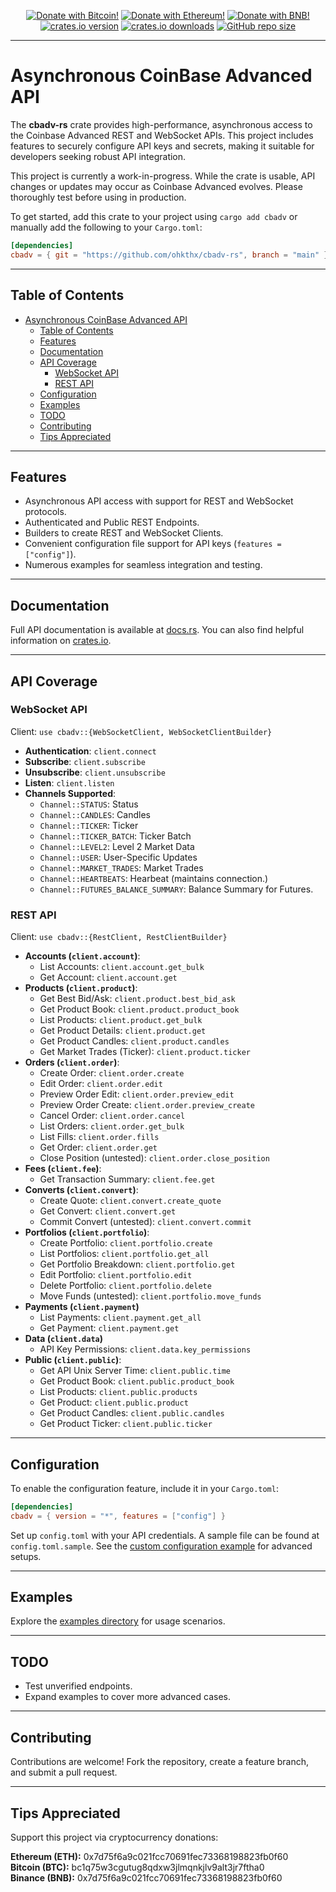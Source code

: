 <!-- markdownlint-disable MD033 MD041 -->
<p align="center">
    <a href="https://github.com/Ohkthx/cbadv-rs#tips-appreciated" title="Donate with Bitcoin!">
        <img src="https://img.shields.io/badge/donate-black?style=for-the-badge&logo=bitcoin&logoColor=f38ba8&label=BITCOIN&labelColor=11111b&color=f38ba8"
            alt="Donate with Bitcoin!"></a>
    <a href="https://github.com/Ohkthx/cbadv-rs#tips-appreciated" title="Donate with Ethereum!">
        <img src="https://img.shields.io/badge/donate-black?style=for-the-badge&logo=ethereum&logoColor=fab387&label=ETHEREUM&labelColor=11111b&color=fab387"
            alt="Donate with Ethereum!"></a>
    <a href="https://github.com/Ohkthx/cbadv-rs#tips-appreciated" title="Donate with BNB (Binance)!">
        <img src="https://img.shields.io/badge/donate-black?style=for-the-badge&logo=binance&logoColor=f9e2af&label=BINANCE&labelColor=11111b&color=f9e2af"
            alt="Donate with BNB!"></a>
<br>
    <a href="https://crates.io/crates/cbadv" title="crates.io version.">
        <img src="https://img.shields.io/crates/v/cbadv?style=for-the-badge&logoColor=89b4fa&labelColor=11111b&color=89b4fa"
            alt="crates.io version"></a>
    <a href="https://crates.io/crates/cbadv" title="crates.io download counter.">
        <img src="https://img.shields.io/crates/d/cbadv?style=for-the-badge&logoColor=89dceb&labelColor=11111b&color=89dceb"
            alt="crates.io downloads"></a>
    <a href="https://github.com/ohkthx/cbadv-rs" title="Size of the repo!">
        <img src="https://img.shields.io/github/repo-size/Ohkthx/cbadv-rs?style=for-the-badge&logoColor=a6e3a1&labelColor=11111b&color=a6e3a1"
            alt="GitHub repo size"></a>
</p>
<!-- markdownlint-enable MD033 MD041 -->

---

# Asynchronous CoinBase Advanced API

The **cbadv-rs** crate provides high-performance, asynchronous access to the Coinbase Advanced REST and WebSocket APIs. This project includes features to securely configure API keys and secrets, making it suitable for developers seeking robust API integration.

This project is currently a work-in-progress. While the crate is usable, API changes or updates may occur as Coinbase Advanced evolves. Please thoroughly test before using in production.

To get started, add this crate to your project using `cargo add cbadv` or manually add the following to your `Cargo.toml`:

```toml
[dependencies]
cbadv = { git = "https://github.com/ohkthx/cbadv-rs", branch = "main" }
```

---

## Table of Contents

- [Asynchronous CoinBase Advanced API](#asynchronous-coinbase-advanced-api)
  - [Table of Contents](#table-of-contents)
  - [Features](#features)
  - [Documentation](#documentation)
  - [API Coverage](#api-coverage)
    - [WebSocket API](#websocket-api)
    - [REST API](#rest-api)
  - [Configuration](#configuration)
  - [Examples](#examples)
  - [TODO](#todo)
  - [Contributing](#contributing)
  - [Tips Appreciated](#tips-appreciated)

---

## Features

- Asynchronous API access with support for REST and WebSocket protocols.
- Authenticated and Public REST Endpoints.
- Builders to create REST and WebSocket Clients.
- Convenient configuration file support for API keys (`features = ["config"]`).
- Numerous examples for seamless integration and testing.

---

## Documentation

Full API documentation is available at [docs.rs](https://docs.rs/cbadv/latest/cbadv/). You can also find helpful information on [crates.io](https://crates.io/crates/cbadv).

---

## API Coverage

### WebSocket API

Client: `use cbadv::{WebSocketClient, WebSocketClientBuilder}`

- **Authentication**: `client.connect`
- **Subscribe**: `client.subscribe`
- **Unsubscribe**: `client.unsubscribe`
- **Listen**: `client.listen`
- **Channels Supported**:
  - `Channel::STATUS`: Status
  - `Channel::CANDLES`: Candles
  - `Channel::TICKER`: Ticker
  - `Channel::TICKER_BATCH`: Ticker Batch
  - `Channel::LEVEL2`: Level 2 Market Data
  - `Channel::USER`: User-Specific Updates
  - `Channel::MARKET_TRADES`: Market Trades
  - `Channel::HEARTBEATS`: Hearbeat (maintains connection.)
  - `Channel::FUTURES_BALANCE_SUMMARY`: Balance Summary for Futures.

### REST API

Client: `use cbadv::{RestClient, RestClientBuilder}`

- **Accounts (`client.account`)**:
  - List Accounts: `client.account.get_bulk`
  - Get Account: `client.account.get`
- **Products (`client.product`)**:
  - Get Best Bid/Ask: `client.product.best_bid_ask`
  - Get Product Book: `client.product.product_book`
  - List Products: `client.product.get_bulk`
  - Get Product Details: `client.product.get`
  - Get Product Candles: `client.product.candles`
  - Get Market Trades (Ticker): `client.product.ticker`
- **Orders (`client.order`)**:
  - Create Order: `client.order.create`
  - Edit Order: `client.order.edit`
  - Preview Order Edit: `client.order.preview_edit`
  - Preview Order Create: `client.order.preview_create`
  - Cancel Order: `client.order.cancel`
  - List Orders: `client.order.get_bulk`
  - List Fills: `client.order.fills`
  - Get Order: `client.order.get`
  - Close Position (untested): `client.order.close_position`
- **Fees (`client.fee`)**:
  - Get Transaction Summary: `client.fee.get`
- **Converts (`client.convert`)**:
  - Create Quote: `client.convert.create_quote`
  - Get Convert: `client.convert.get`
  - Commit Convert (untested): `client.convert.commit`
- **Portfolios (`client.portfolio`)**:
  - Create Portfolio: `client.portfolio.create`
  - List Portfolios: `client.portfolio.get_all`
  - Get Portfolio Breakdown: `client.portfolio.get`
  - Edit Portfolio: `client.portfolio.edit`
  - Delete Portfolio: `client.portfolio.delete`
  - Move Funds (untested): `client.portfolio.move_funds`
- **Payments (`client.payment`)**
  - List Payments: `client.payment.get_all`
  - Get Payment: `client.payment.get`
- **Data (`client.data`)**
  - API Key Permissions: `client.data.key_permissions`
- **Public (`client.public`)**:
  - Get API Unix Server Time: `client.public.time`
  - Get Product Book: `client.public.product_book`
  - List Products: `client.public.products`
  - Get Product: `client.public.product`
  - Get Product Candles: `client.public.candles`
  - Get Product Ticker: `client.public.ticker`

---

## Configuration

To enable the configuration feature, include it in your `Cargo.toml`:

```toml
[dependencies]
cbadv = { version = "*", features = ["config"] }
```

Set up `config.toml` with your API credentials. A sample file can be found at `config.toml.sample`. See the [custom configuration example](https://github.com/Ohkthx/cbadv-rs/tree/main/examples/custom_config.rs) for advanced setups.

---

## Examples

Explore the [examples directory](https://github.com/Ohkthx/cbadv-rs/tree/main/examples/) for usage scenarios.

---

## TODO

- Test unverified endpoints.
- Expand examples to cover more advanced cases.

---

## Contributing

Contributions are welcome! Fork the repository, create a feature branch, and submit a pull request.

---

## Tips Appreciated

Support this project via cryptocurrency donations:

**Ethereum (ETH):** 0x7d75f6a9c021fcc70691fec73368198823fb0f60  
**Bitcoin (BTC):** bc1q75w3cgutug8qdxw3jlmqnkjlv9alt3jr7ftha0  
**Binance (BNB):** 0x7d75f6a9c021fcc70691fec73368198823fb0f60
